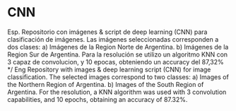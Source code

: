 # CNN
Esp.
Repositorio con imágenes & script de deep learning (CNN) para clasificación de imágenes.
Las imágenes seleccionadas corresponden a dos clases:
a) Imágenes de la Region Norte de Argentina. 
b) Imágenes de la Region Sur de Argentina.
Para la resolución se utilizo un algoritmo KNN con 3 capaz de convolucion, y 10 epocas, obteniendo un accuracy del 87,32%
*/
Eng
Repository with images & deep learning script (CNN) for image classification. 
The selected images correspond to two classes: 
a) Images of the Northern Region of Argentina. 
b) Images of the South Region of Argentina. 
For the resolution, a KNN algorithm was used with 3 convolution capabilities, and 10 epochs, obtaining an accuracy of 87.32%.
